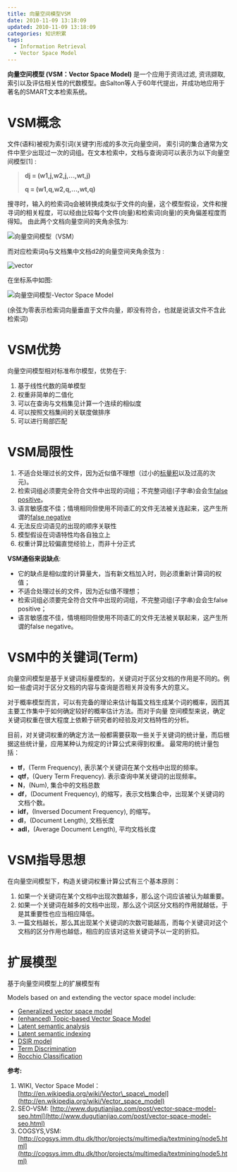```yaml
---
title: 向量空间模型VSM
date: 2010-11-09 13:18:09
updated: 2010-11-09 13:18:09
categories: 知识积累
tags:
  - Information Retrieval
  - Vector Space Model
---
```


**向量空间模型 (VSM：Vector Space Model)** 是一个应用于资讯过滤, 资讯撷取, 索引以及评估相关性的代数模型。由Salton等人于60年代提出，并成功地应用于著名的SMART文本检索系统。

<!-- more -->

# VSM概念

文件(语料)被视为索引词(关键字)形成的多次元向量空间， 索引词的集合通常为文件中至少出现过一次的词组。在文本检索中，文档与查询词可以表示为以下向量空间模型\[1\] :

> **dj = (w1,j,w2,j,...,wt,j)**
>
> **q = (w1,q,w2,q,...,wt,q)**

搜寻时，输入的检索词q会被转换成类似于文件的向量，这个模型假设，文件和搜寻词的相关程度，可以经由比较每个文件(向量)和检索词(向量)的夹角偏差程度而得知。 由此两个文档向量空间的夹角余弦为:

![向量空间模型（VSM）](https://ws2.sinaimg.cn/large/006tNbRwly1fynz2hn4byj304s01pmwx.jpg)

而对应检索词q与文档集中文档d2的向量空间夹角余弦为 :

![vector](https://ws1.sinaimg.cn/large/006tNbRwly1fynz2tu1ddj304k01umwx.jpg)

在坐标系中如图:

![向量空间模型-Vector Space Model](https://ws4.sinaimg.cn/large/006tNbRwly1fynz35rqdlj306805emx1.jpg)

(余弦为零表示检索词向量垂直于文件向量，即没有符合，也就是说该文件不含此检索词)

# VSM优势

向量空间模型相对标准布尔模型，优势在于:

1. 基于线性代数的简单模型
2. 权重非简单的二值化
3. 可以在查询与文档集见计算一个连续的相似度
4. 可以按照文档集间的关联度做排序
5. 可以进行局部匹配

# VSM局限性

1. 不适合处理过长的文件，因为近似值不理想（过小的[标量积](http://zh.wikipedia.org/zh-cn/%E6%A0%87%E9%87%8F%E7%A7%AF)以及过高的次元)。
2. 检索词组必须要完全符合文件中出现的词组；不完整词组(子字串)会会生[false positive](http://zh.wikipedia.org/w/index.php?title=False_positive&action=edit&redlink=1)。
3. 语言敏感度不佳；情境相同但使用不同语汇的文件无法被关连起来，这产生所谓的[false negative](http://zh.wikipedia.org/w/index.php?title=False_negative&action=edit&redlink=1)
4. 无法反应词语见的出现的顺序关联性
5. 模型假设在词语特性均各自独立上
6. 权重计算比较偏直觉经验上，而非十分正式

**VSM通俗来说缺点**:

* 它的缺点是相似度的计算量大，当有新文档加入时，则必须重新计算词的权值；
* 不适合处理过长的文件，因为近似值不理想；
* 检索词组必须要完全符合文件中出现的词组，不完整词组(子字串)会会生false positive；
* 语言敏感度不佳，情境相同但使用不同语汇的文件无法被关联起来，这产生所谓的false negative。

# VSM中的关键词(Term)

向量空间模型是基于关键词标量模型的，关键词对于区分文档的作用是不同的。例如一些虚词对于区分文档的内容与查询是否相关并没有多大的意义。

对于概率模型而言，可以有完备的理论来估计每篇文档生成某个词的概率，因而其主要工作集中于如何确定较好的概率估计方法。而对于向量 空间模型来说，确定关键词权重在很大程度上依赖于研究者的经验及对文档特性的分析。

目前，对关键词权重的确定方法一般都需要获取一些关于关键词的统计量，而后根据这些统计量，应用某种认为规定的计算公式来得到权重。 最常用的统计量包括：

* **tf**，(Term Frequency), 表示某个关键词在某个文档中出现的频率。
* **qtf**，(Query Term Frequency). 表示查询中某关键词的出现频率。
* **N**，(Num), 集合中的文档总数
* **df**，(Document Frequency), 的缩写，表示文档集合中，出现某个关键词的文档个数。
* **idf**，(Inversed Document Frequency), 的缩写。
* **dl**，(Document Length), 文档长度
* **adl**，(Average Document Length), 平均文档长度

# VSM指导思想

在向量空间模型下，构造关键词权重计算公式有三个基本原则：

1. 如果一个关键词在某个文档中出现次数越多，那么这个词应该被认为越重要。
2. 如果一个关键词在越多的文档中出现，那么这个词区分文档的作用就越低，于是其重要性也应当相应降低。
3. 一篇文档越长，那么其出现某个关键词的次数可能越高，而每个关键词对这个文档的区分作用也越低，相应的应该对这些关键词予以一定的折扣。

# 扩展模型

基于向量空间模型上的扩展模型有

Models based on and extending the vector space model include:

* [Generalized vector space model](http://en.wikipedia.org/wiki/Generalized_vector_space_model)
* [(enhanced) Topic-based Vector Space Model](http://en.wikipedia.org/wiki/Topic-based_vector_space_model)
* [Latent semantic analysis](http://en.wikipedia.org/wiki/Latent_semantic_analysis)
* [Latent semantic indexing](http://en.wikipedia.org/wiki/Latent_semantic_indexing)
* [DSIR model](http://en.wikipedia.org/w/index.php?title=DSIR_model&action=edit&redlink=1)
* [Term Discrimination](http://en.wikipedia.org/wiki/Term_Discrimination)
* [Rocchio Classification](http://en.wikipedia.org/wiki/Rocchio_Classification)

**参考:**

1. WIKI, Vector Space Model：[http://en.wikipedia.org/wiki/Vector\_space\_model](http://en.wikipedia.org/wiki/Vector_space_model)
2. SEO-VSM: [http://www.dugutianjiao.com/post/vector-space-model-seo.html](http://www.dugutianjiao.com/post/vector-space-model-seo.html)
3. COGSYS,VSM:[http://cogsys.imm.dtu.dk/thor/projects/multimedia/textmining/node5.html](http://cogsys.imm.dtu.dk/thor/projects/multimedia/textmining/node5.html)